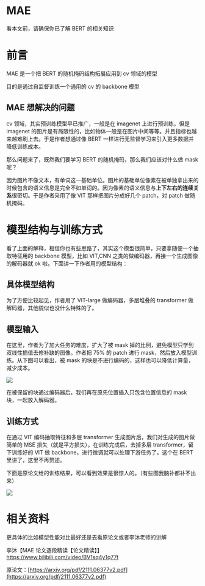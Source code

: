 # MAE

看本文前，请确保你已了解 BERT 的相关知识

# 前言

MAE 是一个把 BERT 的随机掩码结构拓展应用到 cv 领域的模型

目的是通过自监督训练一个通用的 cv 的 backbone 模型

## MAE 想解决的问题

cv 领域，其实预训练模型早已推广，一般是在 imagenet 上进行预训练，但是 imagenet 的图片是有局限性的，比如物体一般是在图片中间等等。并且指标也越来越难刷上去。于是作者想通过像 BERT 一样进行无监督学习来引入更多数据并降低训练成本。

那么问题来了，既然我们要学习 BERT 的随机掩码，那么我们应该对什么做 mask 呢？

因为图片不像文本，有单词这一基础单位。图片的基础单位像素在被单独拿出来的时候包含的语义信息是完全不如单词的。因为像素的语义信息与<strong>上下左右的连续关系</strong>很密切。于是作者采用了像 VIT 那样把图片分成好几个 patch，对 patch 做随机掩码。

# 模型结构与训练方式

看了上面的解释，相信你也有些思路了，其实这个模型很简单，只要拿随便一个抽取特征用的 backbone 模型，比如 VIT,CNN 之类的做编码器，再接一个生成图像的解码器就 ok 啦。下面讲一下作者用的模型结构：

## 具体模型结构

为了方便比较起见，作者用了 VIT-large 做编码器，多层堆叠的 transformer 做解码器，其他貌似也没什么特殊的了。

## 模型输入

在这里，作者为了加大任务的难度，扩大了被 mask 掉的比例，避免模型只学到双线性插值去修补缺的图像。作者把 75% 的 patch 进行 mask，然后放入模型训练。从下图可以看出，被 mask 的块是不进行编码的，这样也可以降低计算量，减少成本。

![](https://cdn.xyxsw.site/boxcnd7HTEFOiJxVQ3jtOpzK4ie.png)

在被保留的块通过编码器后，我们再在原先位置插入只包含位置信息的 mask 块，一起放入解码器。

## 训练方式

在通过 VIT 编码抽取特征和多层 transformer 生成图片后，我们对生成的图片做简单的 MSE 损失（就是平方损失），在训练完成后，去掉多层 transformer，留下训练好的 VIT 做 backbone，进行微调就可以处理下游任务了。这个在 BERT 里讲了，这里不再赘述。

下面是原论文给的训练结果，可以看到效果是很惊人的。（有些图我脑补都补不出来）

![](https://cdn.xyxsw.site/boxcnPWO0VWbPvCE537tf6MWu4e.png)

# 相关资料

更具体的比如模型性能对比最好还是去看原论文或者李沐老师的讲解

李沐【MAE 论文逐段精读【论文精读】】 https://www.bilibili.com/video/BV1sq4y1q77t

<Bilibili bvid='BV1sq4y1q77t'/>

原论文：[https://arxiv.org/pdf/2111.06377v2.pdf](https://arxiv.org/pdf/2111.06377v2.pdf)
